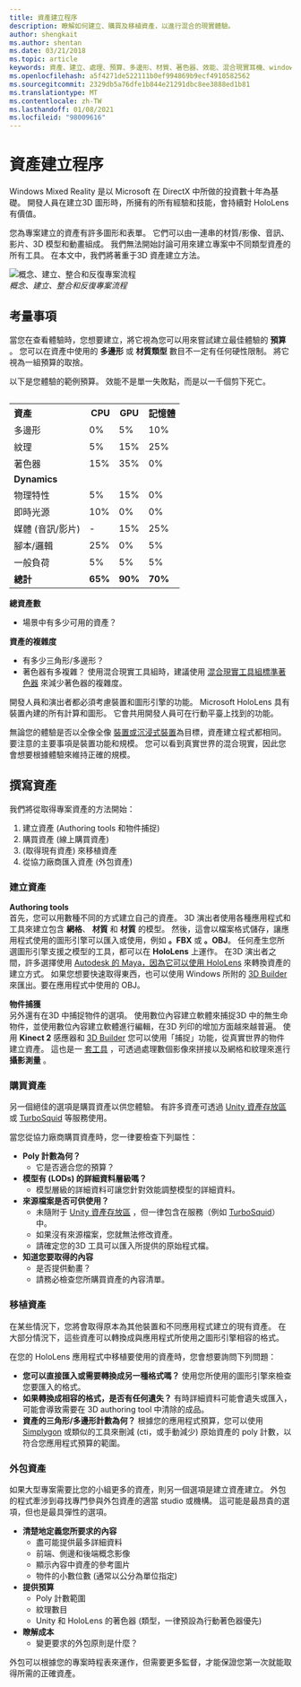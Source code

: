 ```yaml
---
title: 資產建立程序
description: 瞭解如何建立、購買及移植資產，以進行混合的現實體驗。
author: shengkait
ms.author: shentan
ms.date: 03/21/2018
ms.topic: article
keywords: 資產、建立、處理、預算、多邊形、材質、著色器、效能、混合現實耳機、windows mixed reality 耳機、虛擬實境耳機、HoloLens、MRTK、混合現實工具組、資產
ms.openlocfilehash: a5f4271de522111b0ef994869b9ecf4910582562
ms.sourcegitcommit: 2329db5a76dfe1b844e21291dbc8ee3888ed1b81
ms.translationtype: MT
ms.contentlocale: zh-TW
ms.lasthandoff: 01/08/2021
ms.locfileid: "98009616"
---
```

# <a name="asset-creation-process"></a>資產建立程序

Windows Mixed Reality 是以 Microsoft 在 DirectX 中所做的投資數十年為基礎。 開發人員在建立3D 圖形時，所擁有的所有經驗和技能，會持續對 HoloLens 有價值。

您為專案建立的資產有許多圖形和表單。 它們可以由一連串的材質/影像、音訊、影片、3D 模型和動畫組成。 我們無法開始討論可用來建立專案中不同類型資產的所有工具。 在本文中，我們將著重于3D 資產建立方法。

![概念、建立、整合和反復專案流程](images/concept-creation-integration-iteration-flow-640px.jpg)<br>
*概念、建立、整合和反復專案流程*

## <a name="things-to-consider"></a>考量事項

當您在查看體驗時，您想要建立，將它視為您可以用來嘗試建立最佳體驗的 **預算** 。 您可以在資產中使用的 **多邊形** 或 **材質類型** 數目不一定有任何硬性限制。 將它視為一組預算的取捨。

以下是您體驗的範例預算。 效能不是單一失敗點，而是以一千個剪下死亡。
<br>

<table style="float:right; margin-left: 10px;">
<tr>
<th style="text-align:left;"><b>資產</b></th><th style="text-align:right;"> CPU</th><th> GPU</th><th> 記憶體</th>
</tr><tr>
<td> 多邊形</td><td> 0%</td><td> 5%</td><td> 10%</td>
</tr><tr>
<td> 紋理</td><td> 5%</td><td> 15%</td><td>25%</td>
</tr><tr>
<td> 著色器</td><td> 15%</td><td> 35%</td><td> 0%</td>
</tr><tr>
<td> <b>Dynamics</b></td><td></td><td></td><td></td>
</tr><tr>
<td> 物理特性</td><td> 5%</td><td> 15%</td><td> 0%</td>
</tr><tr>
<td> 即時光源</td><td> 10%</td><td> 0%</td><td> 0%</td>
</tr><tr>
<td> 媒體 (音訊/影片) </td><td> -</td><td> 15%</td><td> 25%</td>
</tr><tr>
<td> 腳本/邏輯</td><td> 25%</td><td> 0%</td><td> 5%</td>
</tr><tr>
<td> 一般負荷</td><td> 5%</td><td> 5%</td><td> 5%</td>
</tr><tr>
<td> <b>總計</b></td><td> <b>65%</b></td><td> <b>90%</b></td><td> <b>70%</b></td>
</tr>
</table>

**總資產數**
* 場景中有多少可用的資產？

**資產的複雜度**
* 有多少三角形/多邊形？
* 著色器有多複雜？ 使用混合現實工具組時，建議使用 [混合現實工具組標準著色器](https://github.com/microsoft/MixedRealityToolkit-Unity/blob/mrtk_release/Documentation/README_MRTKStandardShader.md) 來減少著色器的複雜度。

開發人員和演出者都必須考慮裝置和圖形引擎的功能。 Microsoft HoloLens 具有裝置內建的所有計算和圖形。 它會共用開發人員可在行動平臺上找到的功能。

無論您的體驗是否以全像全像 [裝置或沉浸式裝置](../discover/mixed-reality.md#the-mixed-reality-spectrum)為目標，資產建立程式都相同。 要注意的主要事項是裝置功能和規模。 您可以看到真實世界的混合現實，因此您會想要根據體驗來維持正確的規模。

## <a name="authoring-assets"></a>撰寫資產

我們將從取得專案資產的方法開始：
1. 建立資產 (Authoring tools 和物件捕捉) 
2. 購買資產 (線上購買資產) 
3.  (取得現有資產) 來移植資產
4. 從協力廠商匯入資產 (外包資產) 

### <a name="creating-assets"></a>建立資產

**Authoring tools**<br>
首先，您可以用數種不同的方式建立自己的資產。 3D 演出者使用各種應用程式和工具來建立包含 **網格**、 **材質** 和 **材質** 的模型。 然後，這會以檔案格式儲存，讓應用程式使用的圖形引擎可以匯入或使用，例如 **。FBX** 或 **。OBJ**。 任何產生您所選圖形引擎支援之模型的工具，都可以在 **HoloLens** 上運作。 在3D 演出者之間，許多選擇使用 [Autodesk 的 Maya，因為它可以使用 HoloLens](https://www.youtube.com/watch?v=q0K3n0Gf8mA) 來轉換資產的建立方式。 如果您想要快速取得東西，也可以使用 Windows 所附的 [3D Builder](https://developer.microsoft.com/windows/hardware/3d-print/3d-builder-resources) 來匯出。要在應用程式中使用的 OBJ。

**物件捕獲**<br>
另外還有在3D 中捕捉物件的選項。 使用數位內容建立軟體來捕捉3D 中的無生命物件，並使用數位內容建立軟體進行編輯，在3D 列印的增加方面越來越普遍。 使用 **Kinect 2** 感應器和 [3D Builder](https://developer.microsoft.com/windows/hardware/3d-print/3d-builder-resources) 您可以使用「捕捉」功能，從真實世界的物件建立資產。 這也是一 [套工具](https://en.wikipedia.org/wiki/Comparison_of_photogrammetry_software) ，可透過處理數個影像來拼接以及網格和紋理來進行 **攝影測量** 。

### <a name="purchasing-assets"></a>購買資產

另一個絕佳的選項是購買資產以供您體驗。 有許多資產可透過 [Unity 資產存放區](https://www.assetstore.unity3d.com/) 或 [TurboSquid](https://www.turbosquid.com/) 等服務使用。

當您從協力廠商購買資產時，您一律要檢查下列屬性：
* **Poly 計數為何？**
  * 它是否適合您的預算？
* **模型有 (LODs) 的詳細資料層級嗎？**
  * 模型層級的詳細資料可讓您針對效能調整模型的詳細資料。
* **來源檔案是否可供使用？**
  * 未隨附于 [Unity 資產存放區](https://www.assetstore.unity3d.com/) ，但一律包含在服務（例如 [TurboSquid](https://www.turbosquid.com/)）中。
  * 如果沒有來源檔案，您就無法修改資產。
  * 請確定您的3D 工具可以匯入所提供的原始程式檔。
* **知道您要取得的內容**
  * 是否提供動畫？
  * 請務必檢查您所購買資產的內容清單。

### <a name="porting-assets"></a>移植資產

在某些情況下，您將會取得原本為其他裝置和不同應用程式建立的現有資產。 在大部分情況下，這些資產可以轉換成與應用程式所使用之圖形引擎相容的格式。

在您的 HoloLens 應用程式中移植要使用的資產時，您會想要詢問下列問題：
* **您可以直接匯入或需要轉換成另一種格式嗎？** 使用您所使用的圖形引擎來檢查您要匯入的格式。
* **如果轉換成相容的格式，是否有任何遺失？** 有時詳細資料可能會遺失或匯入，可能會導致需要在 3D authoring tool 中清除的成品。
* **資產的三角形/多邊形計數為何？** 根據您的應用程式預算，您可以使用 [Simplygon](https://www.simplygon.com/) 或類似的工具來刪減 (cti，或手動減少) 原始資產的 poly 計數，以符合您應用程式預算的範圍。

### <a name="outsourcing-assets"></a>外包資產

如果大型專案需要比您的小組更多的資產，則另一個選項是建立資產建立。 外包的程式牽涉到尋找專門參與外包資產的適當 studio 或機構。 這可能是最昂貴的選項，但也是最具彈性的選項。
* **清楚地定義您所要求的內容**
  * 盡可能提供最多詳細資料
  * 前端、側邊和後端概念影像
  * 顯示內容中資產的參考圖片
  * 物件的小數位數 (通常以公分為單位指定) 
* **提供預算**
  * Poly 計數範圍
  * 紋理數目
  * Unity 和 HoloLens 的著色器 (類型，一律預設為行動著色器優先) 
* **瞭解成本**
  * 變更要求的外包原則是什麼？

外包可以根據您的專案時程表來運作，但需要更多監督，才能保證您第一次就能取得所需的正確資產。
